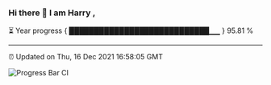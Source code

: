 ### Hi there 👋 I am Harry , 

⏳ Year progress { ████████████████████████████▁▁ } 95.81 %

---

⏰ Updated on Thu, 16 Dec 2021 16:58:05 GMT

![Progress Bar CI](https://github.com/duykhang68/duykhang68/workflows/Progress%20Bar%20CI/badge.svg)
